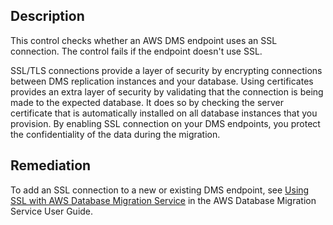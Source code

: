 ## Description

This control checks whether an AWS DMS endpoint uses an SSL connection. The control fails if the endpoint doesn't use SSL.

SSL/TLS connections provide a layer of security by encrypting connections between DMS replication instances and your database. Using certificates provides an extra layer of security by validating that the connection is being made to the expected database. It does so by checking the server certificate that is automatically installed on all database instances that you provision. By enabling SSL connection on your DMS endpoints, you protect the confidentiality of the data during the migration.

## Remediation

To add an SSL connection to a new or existing DMS endpoint, see [Using SSL with AWS Database Migration Service](https://docs.aws.amazon.com/dms/latest/userguide/CHAP_Security.SSL.html#CHAP_Security.SSL.Procedure) in the AWS Database Migration Service User Guide.